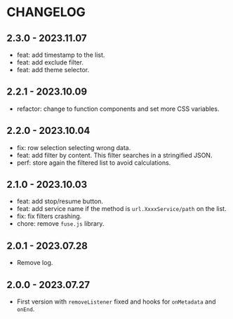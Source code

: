 # CHANGELOG

## 2.3.0 - 2023.11.07

- feat: add timestamp to the list.
- feat: add exclude filter.
- feat: add theme selector.

## 2.2.1 - 2023.10.09

- refactor: change to function components and set more CSS variables.

## 2.2.0 - 2023.10.04

- fix: row selection selecting wrong data.
- feat: add filter by content. This filter searches in a stringified JSON.
- perf: store again the filtered list to avoid calculations.

## 2.1.0 - 2023.10.03

- feat: add stop/resume button.
- feat: add service name if the method is `url.XxxxService/path` on the list.
- fix: fix filters crashing.
- chore: remove `fuse.js` library.

## 2.0.1 - 2023.07.28

- Remove log.

## 2.0.0 - 2023.07.27

- First version with `removeListener` fixed and hooks for `onMetadata` and `onEnd`.
